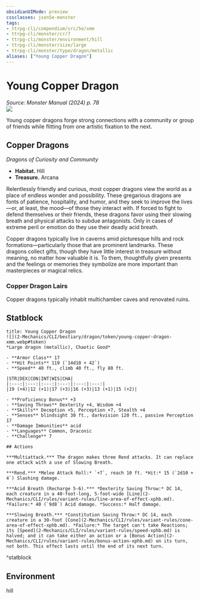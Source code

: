 ```yaml
---
obsidianUIMode: preview
cssclasses: json5e-monster
tags:
- ttrpg-cli/compendium/src/5e/xmm
- ttrpg-cli/monster/cr/7
- ttrpg-cli/monster/environment/hill
- ttrpg-cli/monster/size/large
- ttrpg-cli/monster/type/dragon/metallic
aliases: ["Young Copper Dragon"]
---
```

# Young Copper Dragon
*Source: Monster Manual (2024) p. 78*  
![](2-Mechanics/CLI/bestiary/dragon/img/copper-dragon.webp#right)

Young copper dragons forge strong connections with a community or group of friends while flitting from one artistic fixation to the next.

## Copper Dragons

*Dragons of Curiosity and Community*

- **Habitat.** Hill  
- **Treasure.** Arcana  

Relentlessly friendly and curious, most copper dragons view the world as a place of endless wonder and possibility. These gregarious dragons are fonts of patience, hospitality, and humor, and they seek to improve the lives—or, at least, the mood—of those they interact with. If forced to fight to defend themselves or their friends, these dragons favor using their slowing breath and physical attacks to subdue antagonists. Only in cases of extreme peril or emotion do they use their deadly acid breath.

Copper dragons typically live in caverns amid picturesque hills and rock formations—particularly those that are prominent landmarks. These dragons collect gifts, though they have little interest in treasure without meaning, no matter how valuable it is. To them, thoughtfully given presents and the feelings or memories they symbolize are more important than masterpieces or magical relics.

### Copper Dragon Lairs

Copper dragons typically inhabit multichamber caves and renovated ruins.

## Statblock

```ad-statblock
title: Young Copper Dragon
![](2-Mechanics/CLI/bestiary/dragon/token/young-copper-dragon-xmm.webp#token)
*Large dragon (metallic), Chaotic Good*

- **Armor Class** 17 
- **Hit Points** 119 (`14d10 + 42`) 
- **Speed** 40 ft., climb 40 ft., fly 80 ft.

|STR|DEX|CON|INT|WIS|CHA|
|:---:|:---:|:---:|:---:|:---:|:---:|
|19 (+4)|12 (+1)|17 (+3)|16 (+3)|13 (+1)|15 (+2)|

- **Proficiency Bonus** +3
- **Saving Throws** Dexterity +4, Wisdom +4
- **Skills** Deception +5, Perception +7, Stealth +4
- **Senses** blindsight 30 ft., darkvision 120 ft., passive Perception 17
- **Damage Immunities** acid
- **Languages** Common, Draconic
- **Challenge** 7

## Actions

***Multiattack.*** The dragon makes three Rend attacks. It can replace one attack with a use of Slowing Breath.

***Rend.*** *Melee Attack Roll:* `+7`, reach 10 ft. *Hit:* 15 (`2d10 + 4`) Slashing damage.

***Acid Breath (Recharge 5-6).*** *Dexterity Saving Throw:* DC 14, each creature in a 40-foot-long, 5-foot-wide [Line](2-Mechanics/CLI/rules/variant-rules/line-area-of-effect-xphb.md). *Failure:* 40 (`9d8`) Acid damage. *Success:* Half damage.

***Slowing Breath.*** *Constitution Saving Throw:* DC 14, each creature in a 30-foot [Cone](2-Mechanics/CLI/rules/variant-rules/cone-area-of-effect-xphb.md). *Failure:* The target can't take Reactions; its [Speed](2-Mechanics/CLI/rules/variant-rules/speed-xphb.md) is halved; and it can take either an action or a [Bonus Action](2-Mechanics/CLI/rules/variant-rules/bonus-action-xphb.md) on its turn, not both. This effect lasts until the end of its next turn.
```
^statblock

## Environment

hill